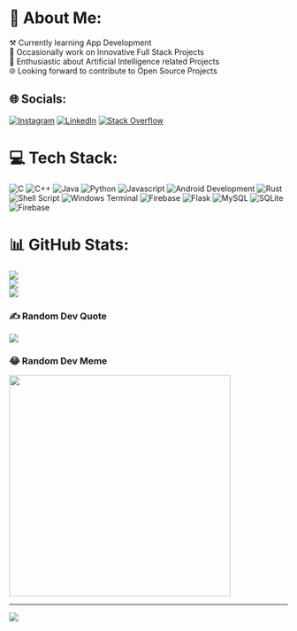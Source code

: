 # 💫 About Me:
⚒️ Currently learning App Development<br>🧮 Occasionally work on Innovative Full Stack Projects<br>🔮 Enthusiastic about Artificial Intelligence related Projects<br>🌐 Looking forward to contribute to Open Source Projects


## 🌐 Socials:
[![Instagram](https://img.shields.io/badge/Instagram-%23E4405F.svg?logo=Instagram&logoColor=white)](https://instagram.com/atharv_tiwari.18) [![LinkedIn](https://img.shields.io/badge/LinkedIn-%230077B5.svg?logo=linkedin&logoColor=white)](https://linkedin.com/in/hy-atharv) [![Stack Overflow](https://img.shields.io/badge/-Stackoverflow-FE7A16?logo=stack-overflow&logoColor=white)](https://stackoverflow.com/users/hy-atharv) 

# 💻 Tech Stack:
![C](https://img.shields.io/badge/c-%2300599C.svg?style=for-the-badge&logo=c&logoColor=white) ![C++](https://img.shields.io/badge/c++-%2300599C.svg?style=for-the-badge&logo=c%2B%2B&logoColor=white) ![Java](https://img.shields.io/badge/java-%23ED8B00.svg?style=for-the-badge&logo=openjdk&logoColor=white) ![Python](https://img.shields.io/badge/python-3670A0?style=for-the-badge&logo=python&logoColor=ffdd54) ![Javascript](https://img.shields.io/badge/javascript-%23000000.svg?style=for-the-badge&logo=javascript&logoColor=yellow) ![Android Development](https://img.shields.io/badge/android-%23000000.svg?style=for-the-badge&logo=android&logoColor=green) ![Rust](https://img.shields.io/badge/rust-%23000000.svg?style=for-the-badge&logo=rust&logoColor=white) ![Shell Script](https://img.shields.io/badge/shell_script-%23121011.svg?style=for-the-badge&logo=gnu-bash&logoColor=white) ![Windows Terminal](https://img.shields.io/badge/Windows%20Terminal-%234D4D4D.svg?style=for-the-badge&logo=windows-terminal&logoColor=white) ![Firebase](https://img.shields.io/badge/firebase-%23039BE5.svg?style=for-the-badge&logo=firebase) ![Flask](https://img.shields.io/badge/flask-%23000.svg?style=for-the-badge&logo=flask&logoColor=white) ![MySQL](https://img.shields.io/badge/mysql-%2300000f.svg?style=for-the-badge&logo=mysql&logoColor=white) ![SQLite](https://img.shields.io/badge/sqlite-%2307405e.svg?style=for-the-badge&logo=sqlite&logoColor=white) ![Firebase](https://img.shields.io/badge/Firebase-039BE5?style=for-the-badge&logo=Firebase&logoColor=white)
# 📊 GitHub Stats:
![](https://github-readme-stats.vercel.app/api?username=hy-atharv&theme=dark&hide_border=true&include_all_commits=false&count_private=true)<br/>
![](https://github-readme-streak-stats.herokuapp.com/?user=hy-atharv&theme=dark&hide_border=true)<br/>
![](https://github-readme-stats.vercel.app/api/top-langs/?username=hy-atharv&theme=dark&hide_border=true&include_all_commits=false&count_private=true&layout=compact)

### ✍️ Random Dev Quote
![](https://quotes-github-readme.vercel.app/api?type=vetical&theme=dark)

### 😂 Random Dev Meme
<img src='https://randommeme-five.vercel.app/' style="height: 400px;"/>

---
[![](https://visitcount.itsvg.in/api?id=hy-atharv&icon=9&color=12)](https://visitcount.itsvg.in)

